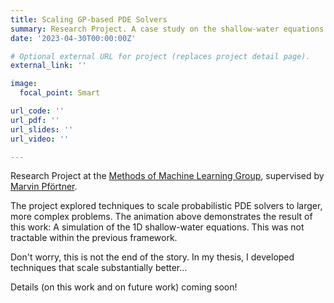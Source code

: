 ```yaml
---
title: Scaling GP-based PDE Solvers
summary: Research Project. A case study on the shallow-water equations.
date: '2023-04-30T00:00:00Z'

# Optional external URL for project (replaces project detail page).
external_link: ''

image:
  focal_point: Smart

url_code: ''
url_pdf: ''
url_slides: ''
url_video: ''

---
```


Research Project at the [Methods of Machine Learning Group](https://uni-tuebingen.de/en/fakultaeten/mathematisch-naturwissenschaftliche-fakultaet/fachbereiche/informatik/lehrstuehle/methods-of-machine-learning/start/), supervised by [Marvin Pförtner](https://marvinpfoertner.github.io).

The project explored techniques to scale probabilistic PDE solvers to larger, more complex problems. The animation above demonstrates the result of this work: A simulation of the 1D shallow-water equations. This was not tractable within the previous framework.

Don't worry, this is not the end of the story. In my thesis, I developed techniques that scale substantially better...

Details (on this work and on future work) coming soon!
